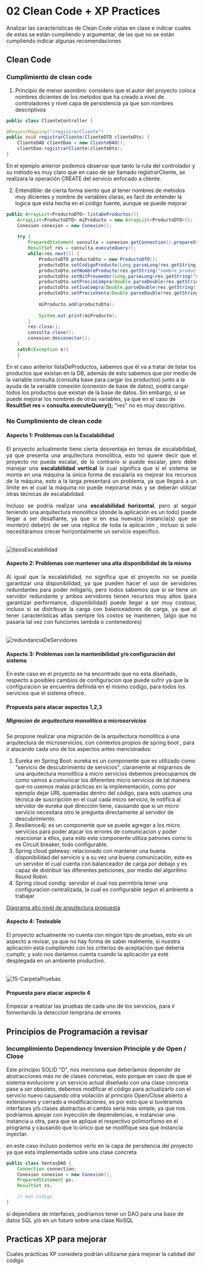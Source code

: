 # 02 Clean Code + XP Practices

Analizar las características de Clean Code vistas en clase e indicar cuales de estas se están cumpliendo y argumentar,
de las que no se están cumpliendo indicar algunas recomendaciones

## Clean Code

### Cumplimiento de clean code

1. Principio de menor asombro: considero que el autor del proyecto coloca nombres dicientes de los metodos que ha creado a nivel de controladores y nivel capa de persistencia ya que son nombres descriptivos

```java
public class ClienteController {

@RequestMapping("/registrarCliente")
public void registrarCliente(ClienteDTO clienteDto) {
    ClienteDAO clientDao = new ClienteDAO();
    clientDao.registrarCliente(clienteDto);
} 
```

En el ejemplo anterior podemos observar que tanto la ruta del controlador y su método es muy claro que en caso de ser llamado registrarCliente, se realizara la operación CREATE del servicio enfocado a cliente.

2. Entendible: de cierta forma siento que al tener nombres de metodos muy dicientes y nombre de variables claras, es facil de entender la logica que esta hecha en el codigo fuente, aunque se puede mejorar

```java
public ArrayList<ProductoDTO> listaDeProductos(){
    ArrayList<ProductoDTO> miProducto = new ArrayList<ProductoDTO>();
    Conexion conexion = new Conexion();
    
    try {
        PreparedStatement consulta = conexion.getConnection().prepareStatement("SELECT * FROM productos");
        ResultSet res = consulta.executeQuery();
        while(res.next()) {
            ProductoDTO productoDto = new ProductoDTO();
            productoDto.setCodigoProducto(Long.parseLong(res.getString("codigo_producto")));
            productoDto.setNombreProducto(res.getString("nombre_producto"));
            productoDto.setNitProveedor(Long.parseLong(res.getString("nit_proveedor")));
            productoDto.setPrecioCompra(Double.parseDouble(res.getString("precio_compra")));
            productoDto.setIvaCompra(Double.parseDouble(res.getString("iva_compra")));
            productoDto.setPrecioVenta(Double.parseDouble(res.getString("precio_venta")));
    
            miProducto.add(productoDto);
    
            System.out.print(miProducto);
        }
        res.close();
        consulta.close();
        conexion.desconectar();
    }
    catch(Exception e){
    }
```

En el caso anterior listaDeProductos, sabemos que él va a tratar de listar los productos que existan en la DB, además de esto sabemos que por medio de la variable consulta (consulta base para cargar los productos) junto a la ayuda de la variable conexión (conexión de base de datos), podrá cargar todos los productos que existan de la base de datos.
Sin embargo, si se puede mejorar los nombres de otras variables, ya que en el caso de **ResultSet res = consulta.executeQuery();** "res" no es muy descriptivo.




### No Cumplimiento de clean code

#### Aspecto 1: Problemas con la Escalabilidad
<p style="text-align: justify">
    El proyecto actualmente tiene cierta desventaja en temas de escalabilidad, ya que presenta una arquitectura monolítica, esto no quiere decir que el proyecto no pueda escalar, de lo contrario si puede escalar, pero debe manejar una <b>escalabilidad vertical</b> la cual significa que si el sistema se monta en  una máquina la única forma de escalarla es mejorar los recursos de la máquina, esto a la larga presentará un problema, ya que llegará a un límite en el cual la máquina no puede mejorarse más y se deberán utilizar otras técnicas de escalabilidad.
</p>
<p style="text-align: justify">
    Incluso se podría realizar una <b>escalabilidad horizontal</b>, pero al seguir teniendo una arquitectura monolítica (donde la aplicación es un todo)  puede llegar a ser desafiante, ya que si en esa nueva(s) instancia(s) que se monte(n) debe(n) de ser una réplica de toda la aplicación , incluso si solo necesitáramos crecer horizontalmente un servicio específico.
</p>

<br/>
<img src="images/13-tiposEscalabilidad.png" alt="tiposEscalabilidad" style="max-width: 70%;">
<br/>


#### Aspecto 2: Problemas con mantener una alta disponibilidad de la misma
<p style="text-align: justify">
    Al igual que la escalabilidad, no significa que el proyecto no se pueda garantizar una disponibilidad, ya que pueden hacer el uso de servidores redundantes para poder mitigarlo, pero todos sabemos que si se tiene un servidor redundante y ambos servidores tienen recursos muy altos (para garantizar performance, disponibilidad) puede llegar a ser muy costoso, incluso si se distribuye la carga con balanceadores de carga, ya que al tener características altas siempre los costos se mantienen, (algo que no pasaría tal vez con funciones lambda o contenedores)
</p>

<br/>
<img src="images/14-redundanciaDeServidores.jpg" alt="redundanciaDeServidores" style="max-width: 70%;">
<br/>



#### Aspecto 3: Problemas con la mantenibilidad y/o configuración del sistema

En este caso en el proyecto se ha encontrado que no esta diseñado, respecto a posibles cambios de configuracion que puede sufrir ya que la configuracion se encuentra definida en el mismo codigo, para todos los servicios que el sistema ofrece.



#### Propuesta para atacar aspectos 1,2,3 

##### Migracion de arquitectura monolitica a microservicios

Se propone realizar una migración de la arquitectura monolitica a una arquitectura de microservicios, con contextos propios de spring boot , para ir atacando cada uno de los aspectos antes mencionados:

1.  Eureka en Spring Boot: eureka es un componente que es utilizado como "servicio de descubrimiento de servicios", claramente al migrarnos de una arquitectura monolítica a micro servicios debemos preocuparnos de como vamos a comunicar los diferentes micro servicios de tal manera que no usemos malas prácticas en la implementación, como por ejemplo dejar URL quemadas dentro del código, para esto usamos una técnica de suscripción en el cual cada micro servicio, le notifica al servidor de eureka qué dirección tiene, causando que si un micro servicio necesitara otro le pregunta directamente al servidor de descubrimiento.
2.  Resilience4j: es un componente que se puede agregar a los micro servicios para poder atacar los errores de comunicacion y poder reaccionar a ellos, para esto este componente utiliza patrones como lo es Circuit breaker, todo configurable.
3.  Spring cloud gateway: relacionado con mantener una buena disponibilidad del servicio y a su vez una buena comunicación, este es un servidor el cual cuenta con balanceador de carga por debajo y es capaz de distribuir las diferentes peticiones, por medio del algoritmo Round Robin.
4.  Spring cloud condig: servidor el cual nos permitiria tener una configuracion centralizada, la cual es configurable segun el ambiente a trabajar

[Diagrama alto nivel de arquitectura propuesta](https://github.com/CSDT-ECI/Camilo-R_PROYECTO_CSDT_M_REFACTOR-/blob/master/images/01-DiagramaAltoNivelRefactor.png)

#### Aspecto 4: Testeable

El proyecto actualmente no cuenta con ningún tipo de pruebas, esto es un aspecto a revisar, ya que no hay forma de saber realmente, si nuestra aplicación está cumpliendo con los criterios de aceptación que debería cumplir, y solo nos daríamos cuenta cuando la aplicación ya esté desplegada en un ambiente productivo. 

<br/>
<img src="images/15-CarpetaPruebas.png" alt="15-CarpetaPruebas" style="max-width: 70%;">
<br/>

#### Propuesta para atacar aspecto 4
Empezar a realizar las pruebas de cada uno de los servicios, para ir fomentando la deteccion temprana de errores

## Principios de Programación a revisar

### Incumplimiento Dependency Inversion Principle y de Open / Close

Este principio SOLID "D", nos menciona que deberíamos depender de abstracciones más no de clases concretas, esto porque en caso de que el sistema evolucione y un servicio actual diseñado con una clase concreta pase a ser obsoleto, debemos modificar el código para actualizarlo con el servicio nuevo causando otra violación al principio Open/Close abierto a extensiones y cerrado a modificaciones, es por esto que si tuviéramos interfaces y/o clases abstractas el cambio sería más simple, ya que nos podríamos apoyar con inyección de dependencias, e instanciar una instancia u otra, para que se aplique el respectivo polimorfismo en el programa y causando que lo único que se modifique sea qué instancia inyectar. 

en este caso incluso podemos verlo en la capa de persitencia del proyecto ya que esta implementada sobre una clase concreta


```java
public class VentasDAO {
    Connection connection;
    Conexion conexion = new Conexion();
    PreparedStatement ps;
    ResultSet rs;

    // mas codigo
}
```

si dependiera de interfaces, podriamos tener un DAO para una base de datos SQL y/o en un futuro sobre una clase NoSQL

## Practicas XP para mejorar

Cuales prácticas XP considera podrían utilizarse para mejorar la calidad del código